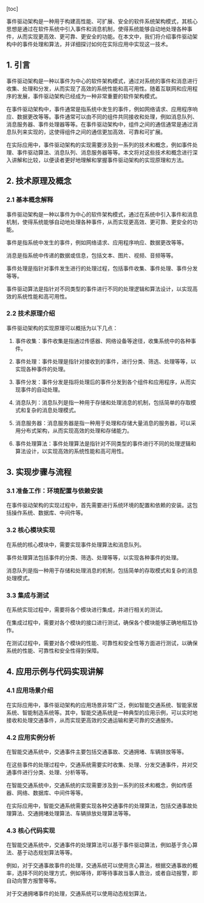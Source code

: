 
[toc]                    
                
                
事件驱动架构是一种用于构建高性能、可扩展、安全的软件系统架构模式，其核心思想是通过在软件系统中引入事件和消息机制，使得系统能够自动地处理各种事件，从而实现更高效、更可靠、更安全的功能。在本文中，我们将介绍事件驱动架构中的事件处理和算法，并详细探讨如何在实际应用中实现这一技术。

## 1. 引言

事件驱动架构是一种以事件为中心的软件架构模式，通过对系统的事件和消息进行收集、处理和分发，从而实现了高效的系统性能和高可用性。随着互联网和应用程序的发展，事件驱动架构已经成为一种非常重要的软件架构模式。

在事件驱动架构中，事件通常是指系统中发生的事件，例如网络请求、应用程序响应、数据更改等等。事件通常可以由不同的组件共同接收和处理，例如消息队列、消息服务器、事件处理器等等。在事件驱动架构中，组件之间的通信通常是通过消息队列来实现的，这使得组件之间的通信更加高效、可靠和可扩展。

在实际应用中，事件驱动架构的实现需要涉及到一系列的技术和概念，例如事件处理、事件驱动算法、消息队列、消息服务器等等。本文将对这些技术和概念进行深入讲解和比较，以便读者更好地理解和掌握事件驱动架构的实现原理和方法。

## 2. 技术原理及概念

### 2.1 基本概念解释

事件驱动架构是一种以事件为中心的软件架构模式，通过在系统中引入事件和消息机制，使得系统能够自动地处理各种事件，从而实现更高效、更可靠、更安全的功能。

事件是指系统中发生的事件，例如网络请求、应用程序响应、数据更改等等。

消息是指系统中传递的数据或信息，包括文本、图片、视频、音频等等。

事件处理是指针对事件发生进行的处理过程，包括事件收集、事件处理、事件分发等等。

事件驱动算法是指针对不同类型的事件进行不同的处理逻辑和算法设计，以实现高效的系统性能和高可用性。

### 2.2 技术原理介绍

事件驱动架构的实现原理可以概括为以下几点：

1. 事件收集：事件收集是指通过传感器、网络设备等途径，收集系统中的各种事件。

2. 事件处理：事件处理是指针对接收到的事件，进行分类、筛选、处理等等，以实现各种事件的处理。

3. 事件分发：事件分发是指将处理后的事件分发到各个组件和应用程序，从而实现事件的自动处理。

4. 消息队列：消息队列是指一种用于存储和处理消息的机制，包括简单的存取模式和复杂的消息处理模式。

5. 消息服务器：消息服务器是指一种用于处理和存储大量消息的服务器，可以采用分布式架构，从而实现高效的处理和存储能力。

6. 事件处理算法：事件处理算法是指针对不同类型的事件进行不同的处理逻辑和算法设计，以实现高效的系统性能和高可用性。

## 3. 实现步骤与流程

### 3.1 准备工作：环境配置与依赖安装

在事件驱动架构的实现过程中，首先需要进行系统环境的配置和依赖的安装。这包括操作系统、数据库、中间件等。

### 3.2 核心模块实现

在系统的核心模块中，需要实现事件处理算法和消息队列。

事件处理算法包括事件的分类、筛选、处理等等，以实现各种事件的处理。

消息队列是指一种用于存储和处理消息的机制，包括简单的存取模式和复杂的消息处理模式。

### 3.3 集成与测试

在系统实现过程中，需要将各个模块进行集成，并进行相关的测试。

在集成过程中，需要对各个模块的接口进行测试，确保各个模块能够正确地相互协作。

在测试过程中，需要对各个模块的性能、可靠性和安全性等方面进行测试，以确保系统的性能、可靠性和安全性得到保障。

## 4. 应用示例与代码实现讲解

### 4.1 应用场景介绍

在实际应用中，事件驱动架构的应用场景非常广泛，例如智能交通系统、智能家居系统、智能制造系统等。其中，智能交通系统是一种典型的应用示例，可以实时地接收和处理交通事件，从而实现更高效的交通运输和更可靠的交通服务。

### 4.2 应用实例分析

在智能交通系统中，交通事件主要包括交通事故、交通拥堵、车辆排放等等。

在这些事件的处理过程中，交通系统需要实时收集、处理、分发交通事件，并对交通事件进行分类、处理、分析等等。

在智能交通系统中，交通系统的实现需要涉及到一系列的技术和概念，例如传感器、网络、数据库、中间件等等。

在实际应用中，智能交通系统需要实现各种交通事件的处理算法，包括交通事故处理算法、交通拥堵处理算法、车辆排放处理算法等等。

### 4.3 核心代码实现

在智能交通系统中，交通事件的处理算法可以基于事件驱动算法，例如基于贪心算法、基于动态规划算法等等。

例如，对于交通事故事件的处理，交通系统可以使用贪心算法，根据交通事故的概率，选择不同的处理方式，例如等待，即等待事故当事人救治，或者自动报警，即自动向警方报警等等。

对于交通拥堵事件的处理，交通系统可以使用动态规划算法，

